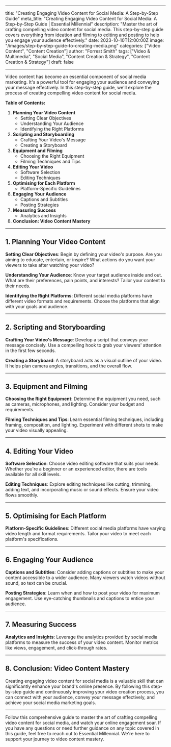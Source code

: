 
---
title: "Creating Engaging Video Content for Social Media: A Step-by-Step Guide"
meta_title: "Creating Engaging Video Content for Social Media: A Step-by-Step Guide | Essential Millennial"
description: "Master the art of crafting compelling video content for social media. This step-by-step guide covers everything from ideation and filming to editing and posting to help you engage your audience effectively."
date: 2023-10-10T12:00:00Z
image: "/images/step-by-step-guide-to-creating-media.png"
categories: ["Video Content", "Content Creation"]
author: "Forrest Smith"
tags: ["Video & Multimedia", "Social Media", "Content Creation & Strategy", "Content Creation & Strategy"]
draft: false

---

Video content has become an essential component of social media marketing. It's a powerful tool for engaging your audience and conveying your message effectively. In this step-by-step guide, we'll explore the process of creating compelling video content for social media.

**Table of Contents:**

1. **Planning Your Video Content**
    - Setting Clear Objectives
    - Understanding Your Audience
    - Identifying the Right Platforms
2. **Scripting and Storyboarding**
    - Crafting Your Video's Message
    - Creating a Storyboard
3. **Equipment and Filming**
    - Choosing the Right Equipment
    - Filming Techniques and Tips
4. **Editing Your Video**
    - Software Selection
    - Editing Techniques
5. **Optimising for Each Platform**
    - Platform-Specific Guidelines
6. **Engaging Your Audience**
    - Captions and Subtitles
    - Posting Strategies
7. **Measuring Success**
    - Analytics and Insights
8. **Conclusion: Video Content Mastery**

---

## **1. Planning Your Video Content**

**Setting Clear Objectives**: Begin by defining your video's purpose. Are you aiming to educate, entertain, or inspire? What actions do you want your viewers to take after watching your video?

**Understanding Your Audience**: Know your target audience inside and out. What are their preferences, pain points, and interests? Tailor your content to their needs.

**Identifying the Right Platforms**: Different social media platforms have different video formats and requirements. Choose the platforms that align with your goals and audience.

---

## **2. Scripting and Storyboarding**

**Crafting Your Video's Message**: Develop a script that conveys your message concisely. Use a compelling hook to grab your viewers' attention in the first few seconds.

**Creating a Storyboard**: A storyboard acts as a visual outline of your video. It helps plan camera angles, transitions, and the overall flow.

---

## **3. Equipment and Filming**

**Choosing the Right Equipment**: Determine the equipment you need, such as cameras, microphones, and lighting. Consider your budget and requirements.

**Filming Techniques and Tips**: Learn essential filming techniques, including framing, composition, and lighting. Experiment with different shots to make your video visually appealing.

---

## **4. Editing Your Video**

**Software Selection**: Choose video editing software that suits your needs. Whether you're a beginner or an experienced editor, there are tools available for all skill levels.

**Editing Techniques**: Explore editing techniques like cutting, trimming, adding text, and incorporating music or sound effects. Ensure your video flows smoothly.

---

## **5. Optimising for Each Platform**

**Platform-Specific Guidelines**: Different social media platforms have varying video length and format requirements. Tailor your video to meet each platform's specifications.

---

## **6. Engaging Your Audience**

**Captions and Subtitles**: Consider adding captions or subtitles to make your content accessible to a wider audience. Many viewers watch videos without sound, so text can be crucial.

**Posting Strategies**: Learn when and how to post your video for maximum engagement. Use eye-catching thumbnails and captions to entice your audience.

---

## **7. Measuring Success**

**Analytics and Insights**: Leverage the analytics provided by social media platforms to measure the success of your video content. Monitor metrics like views, engagement, and click-through rates.

---

## **8. Conclusion: Video Content Mastery**

Creating engaging video content for social media is a valuable skill that can significantly enhance your brand's online presence. By following this step-by-step guide and continuously improving your video creation process, you can connect with your audience, convey your message effectively, and achieve your social media marketing goals. 

---

Follow this comprehensive guide to master the art of crafting compelling video content for social media, and watch your online engagement soar. If you have any questions or need further guidance on any topic covered in this guide, feel free to reach out to Essential Millennial. We're here to support your journey to video content mastery.
